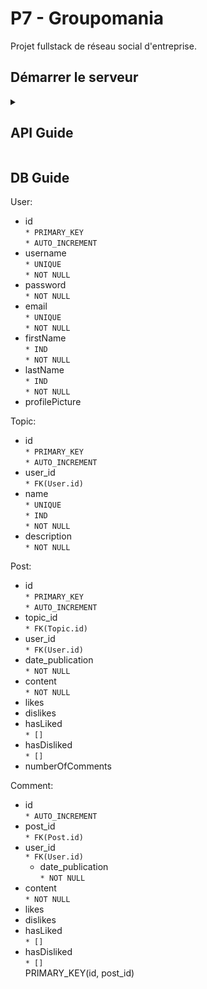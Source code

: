 # P7 - Groupomania
Projet fullstack de réseau social d'entreprise. 

## Démarrer le serveur

<details>
<summary>
<h2>API Guide</h2>
</summary>

### User
* **POST** /user/signup  
Crée un nouvel utilisateur et l'ajoute à la table User  
  
**req**: {  
  username: string,  
  password: string,  
  email: string,  
  firstName: string,  
  lastName: string  
}  
*exemple*: {  
  username: 'a.dupont',  
  password: '425SFHjs6/',  
  email: 'a.dupont@mail.com',  
  firstName: 'Alain',  
  lastName: 'Dupont'  
}
  
**res**: **200 OK** {  
  message: 'Utilisateur créé'  
}  
*erreurs possibles*:  
`* 400 Bad Request: utilisateur déjà existant`  
`* 400 Bad Request: utilisation de caractères non autorisés`  
  
* **POST** /user/login  
Va chercher l'utilisateur dans la table User, puis retourne un token de session  
  
**req**: {  
  username || email: string,  
  password: string  
}  
*exemple*: {  
  username: 'a.dupont' || email: 'a.dupont@mail.com',  
  password: '425SFHjs6/'  
}  
  
**res**: **200 OK** {  
  userId: number,  
  token: string  
}  
*erreurs possibles*:  
`* 400 Bad Request: utilisateur inexistant`  
`* 400 Bad Request: mot de passe erroné`  
  
* **PUT** /user/:id  
Met à jour les infos de l'utilisateur dans la table User  
  
**req**: {  
  email: string,  
  firstName: string,  
  lastName: string,  
  profilePicture: string  
}  
*exemple*: {  
  email: 'new.mail@mail.com',  
  firstName: 'Georges',  
  lastName: 'Durand',  
  profilePicture: 'https://host.new-pic.jpeg'  
}  
  
**res**: **200 OK** {  
  message: 'Informations mises à jour'  
}  
*erreurs possibles*:  
`* 400 Bad Request: un champ contient des caractères non autorisés`  
  
* **DELETE** /user/delete  
Supprime l'utilisateur de la base de données  
  
**req**: {  
  userId: number,  
  password: string  
}  
*exemple*: {  
  userId: 123,  
  password: '425SFHjs6/'  
}  
  
**res**: **200 OK** {  
  message: 'Utilisateur supprimé'  
}  
*erreurs possibles*:  
`* 400 Bad Request: mot de passe erroné`  
  
### Topic
* **GET** /topics  
Récupère la liste de tous les objets Topic de la base de données  
  
**req**: -  
  
**res**: **200 OK** [  
  {topic1},  
  {topic2},  
  ...  
]   
  
* **GET** /topics/:id  
Récupère l'objet Topic correspondant à l'id passé en paramètre  
  
**req**: -  
  
**res**: **200 OK** {  
  id: number,  
  name: string,  
  description: string  
}  
  
* **POST** /topics  
Crée un nouveau topic et l'ajoute à la table Topic  
  
**req**: {  
  name: string,  
  description: string  
}  
*exemple*: {  
  name: 'Animaux',  
  description: 'Ce forum concerne les animaux'  
}  
  
**res**: **200 OK** {  
  message: 'Topic créé'  
}  
*erreurs possibles*:  
`* 400 Bad Request: un champ contient des caractères non autorisés`  
`* 400 Bad Request: un champ requis n'est pas rempli`  
  
* **DELETE** /topics/:id  
Supprime un topic de la base de données (possible seulement pour le créateur du topic)  
  
**req**: {  
  id: number,  
  userId: number  
}  
*exemple*: {  
  id: 15,  
  userId: 123  
}  
  
**res**: **200 OK** {  
  message: 'Topic supprimé'  
}  
*erreurs possibles*:  
`* 400 Bad Request: un champ contient des caractères non autorisés`  
`* 400 Bad Request: un champ requis n'est pas rempli`  
  
### Post
* **POST** /posts  
Crée un nouveau post et l'ajoute à la table Post  
  
**req**: {  
  userId: number,  
  topic_id: number,  
  content: string  
}  
*exemple*: {  
  userId: 123,  
  topic_id: 15,  
  content: "J'adore mon chien"  
}  
  
**res**: **200 OK** {  
  message: 'Post créé'  
}
  
</details>

## DB Guide
User:  
  * id  
  `* PRIMARY_KEY`   
  `* AUTO_INCREMENT`  
  * username  
  `* UNIQUE`  
  `* NOT NULL`    
  * password  
  `* NOT NULL`    
  * email  
  `* UNIQUE`  
  `* NOT NULL`    
  * firstName  
  `* IND`     
  `* NOT NULL`  
  * lastName  
  `* IND`   
  `* NOT NULL`  
  * profilePicture  
  
Topic:  
  * id  
  `* PRIMARY_KEY`   
  `* AUTO_INCREMENT`  
  * user_id  
  `* FK(User.id)`  
  * name  
  `* UNIQUE`  
  `* IND`  
  `* NOT NULL`    
  * description  
  `* NOT NULL`    
  
Post:  
  * id  
  `* PRIMARY_KEY`   
  `* AUTO_INCREMENT`    
  * topic_id  
  `* FK(Topic.id)`    
  * user_id  
  `* FK(User.id)`  
  * date_publication  
  `* NOT NULL`    
  * content  
  `* NOT NULL`   
  * likes  
  * dislikes  
  * hasLiked  
  `* []`    
  * hasDisliked  
  `* []`    
  * numberOfComments  
  
Comment:  
  * id     
  `* AUTO_INCREMENT`  
  * post_id  
  `* FK(Post.id)`    
  * user_id  
  `* FK(User.id)`  
    * date_publication  
  `* NOT NULL`      
  * content  
  `* NOT NULL`    
  * likes  
  * dislikes  
  * hasLiked  
  `* []`    
  * hasDisliked  
  `* []`    
  PRIMARY_KEY(id, post_id)  

